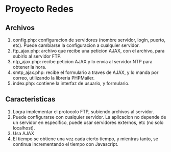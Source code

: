 # Proyecto Redes

## Archivos

1. config.php: configuracion de servidores (nombre servidor, login, puerto, etc). Puede cambiarse la configuracion a cualquier servidor.
2. ftp_ajax.php: archivo que recibe una peticion AJAX, con el archivo, para subirlo al servidor FTP.
3. ntp_ajax.php: recibe peticion AJAX y lo envia al servidor NTP para obtener la hora.
4. smtp_ajax.php: recibe el formulario a traves de AJAX, y lo manda por correo, utilizando la libreria PHPMailer.
5. index.php: contiene la interfaz de usuario, y formulario.

## Caracteristicas

1. Logra implementar el protocolo FTP, subiendo archivos al servidor.
2. Puede configurarse con cualquier servidor. La aplicacion no depende de un servidor en especifico, puede usar servidores externos, etc (no solo localhost).
3. Usa AJAX
4. El tiempo se obtiene una vez cada cierto tiempo, y mientras tanto, se continua incrementando el tiempo con Javascript.